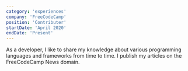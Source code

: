 ```yaml
---
category: 'experiences'
company: 'FreeCodeCamp'
position: 'Contributer'
startDate: 'April 2020'
endDate: 'Present'
---
```


As a developer, I like to share my knowledge about various programming languages and frameworks from time to time. I publish my articles on the FreeCodeCamp News domain.
